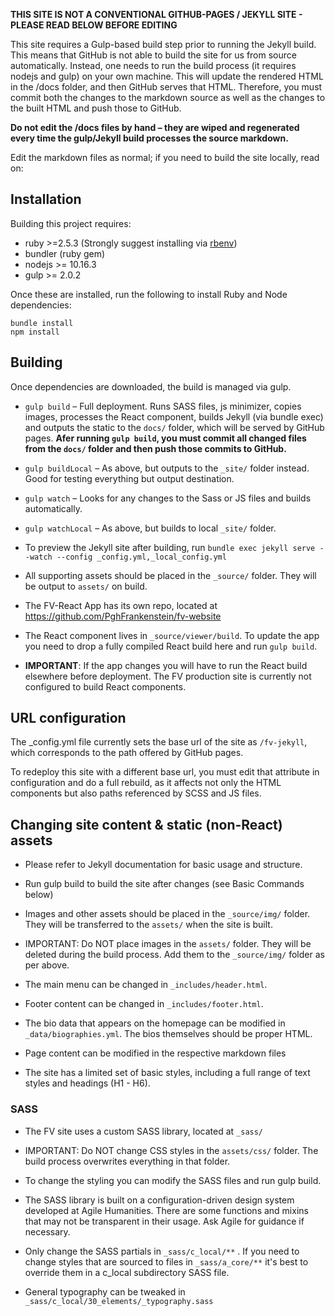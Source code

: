 **THIS SITE IS NOT A CONVENTIONAL GITHUB-PAGES / JEKYLL SITE - PLEASE READ BELOW BEFORE EDITING**

This site requires a Gulp-based build step prior to running the Jekyll build. This means that GitHub is not able to build the site for us from source automatically. Instead, one needs to run the build process (it requires nodejs and gulp) on your own machine. This will update the rendered HTML in the /docs folder, and then GitHub serves that HTML. Therefore, you must commit both the changes to the markdown source as well as the changes to the built HTML and push those to GitHub. 

**Do not edit the /docs files by hand – they are wiped and regenerated every time the gulp/Jekyll build processes the source markdown.**

Edit the markdown files as normal; if you need to build the site locally, read on:

## Installation

Building this project requires:

- ruby >=2.5.3 (Strongly suggest installing via [rbenv](https://github.com/rbenv/rbenv))
- bundler (ruby gem)
- nodejs >= 10.16.3
- gulp >= 2.0.2

Once these are installed, run the following to install Ruby and Node dependencies:

```
bundle install
npm install
```

## Building

Once dependencies are downloaded, the build is managed via gulp.

+ `gulp build` – Full deployment. Runs SASS files, js minimizer, copies images, processes the React component, builds Jekyll (via bundle exec) and outputs the static to the `docs/` folder, which will be served by GitHub pages. **Afer running `gulp build`, you must commit all changed files from the `docs/` folder and then push those commits to GitHub.**

+ `gulp buildLocal` – As above, but outputs to the `_site/` folder instead. Good for testing everything but output destination.

+ `gulp watch` – Looks for any changes to the Sass or JS files and builds automatically.

+ `gulp watchLocal` – As above, but builds to local `_site/` folder.

+ To preview the Jekyll site after building, run `bundle exec jekyll serve --watch --config _config.yml,_local_config.yml`

+ All supporting assets should be placed in the `_source/` folder. They will be output to `assets/` on build.

+ The FV-React App has its own repo, located at <https://github.com/PghFrankenstein/fv-website>

+ The React component lives in `_source/viewer/build`. To update the app you need to drop a fully compiled React build here and run `gulp build`.

+ **IMPORTANT**: If the app changes you will have to run the React build elsewhere before deployment. The FV production site is currently not configured to build React components.

## URL configuration

The _config.yml file currently sets the base url of the site as `/fv-jekyll`, which corresponds to the path offered by GitHub pages.

To redeploy this site with a different base url, you must edit that attribute in configuration and do a full rebuild, as it affects not only the HTML components but also paths referenced by SCSS and JS files.

## Changing site content & static (non-React) assets

+ Please refer to Jekyll documentation for basic usage and structure.

+ Run gulp build to build the site after changes (see Basic Commands below)

+ Images and other assets should be placed in the `_source/img/` folder. They will be transferred to the `assets/` when the site is built.

+ IMPORTANT: Do NOT place images in the `assets/` folder. They will be deleted during the build process. Add them to the `_source/img/` folder as per above.

+ The main menu can be changed in `_includes/header.html`.

+ Footer content can be changed in `_includes/footer.html`.

+ The bio data that appears on the homepage can be modified in `_data/biographies.yml`. The bios themselves should be proper HTML.

+ Page content can be modified in the respective markdown files

+ The site has a limited set of basic styles, including a full range of text styles and headings (H1 - H6).

### SASS

+ The FV site uses a custom SASS library, located at `_sass/`

+ IMPORTANT: Do NOT change CSS styles in the `assets/css/` folder. The build process overwrites everything in that folder.

+ To change the styling you can modify the SASS files and run gulp build.

+ The SASS library is built on a configuration-driven design system developed at Agile Humanities. There are some functions and mixins that may not be transparent in their usage. Ask Agile for guidance if necessary.

+ Only change the SASS partials in `_sass/c_local/**` . If you need to change styles that are sourced to files in `_sass/a_core/**` it's best to override them in a c_local subdirectory SASS file.

+ General typography can be tweaked in `_sass/c_local/30_elements/_typography.sass`
